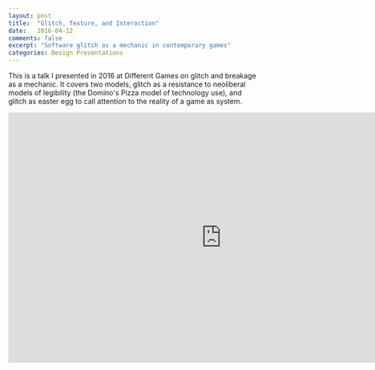 ```yaml
---
layout: post
title:  "Glitch, Texture, and Interaction"
date:   2016-04-12
comments: false
excerpt: "Software glitch as a mechanic in contemporary games"
categories: Design Presentations
---
```


This is a talk I presented in 2016 at Different Games on glitch and breakage as a mechanic. It covers two models, glitch as a resistance to neoliberal models of legibility (the Domino's Pizza model of technology use), and glitch as easter egg to call attention to the reality of a game as system.


<iframe src="https://docs.google.com/presentation/d/1FrVFUGbKHsCNdxw-b4KbZKNRCY1T-SlMmqDbCAFaNw0/embed?start=false&loop=false&delayms=3000" frameborder="0" width="850" height="500" allowfullscreen="true" mozallowfullscreen="true" webkitallowfullscreen="true"></iframe>

